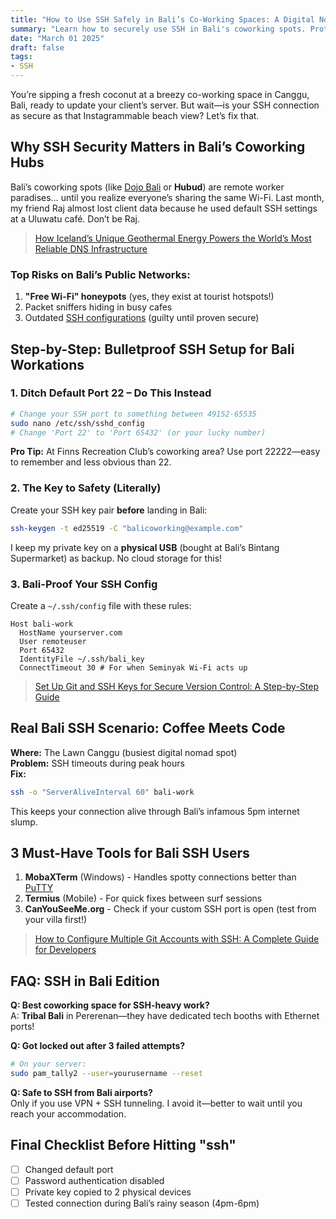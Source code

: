 ```yaml
---
title: "How to Use SSH Safely in Bali’s Co-Working Spaces: A Digital Nomad’s Guide"
summary: "Learn how to securely use SSH in Bali's coworking spots. Protect your data on public Wi-Fi with step-by-step tips for remote workers. No tech jargon"
date: "March 01 2025"
draft: false
tags:
- SSH
---
```


You’re sipping a fresh coconut at a breezy co-working space in Canggu, Bali, ready to update your client’s server. But wait—is your SSH connection as secure as that Instagrammable beach view? Let’s fix that.

## Why SSH Security Matters in Bali’s Coworking Hubs
Bali’s coworking spots (like [Dojo Bali](https://dojobali.org/) or **Hubud**) are remote worker paradises… until you realize everyone’s sharing the same Wi-Fi. Last month, my friend Raj almost lost client data because he used default SSH settings at a Uluwatu café. Don’t be Raj.

> [How Iceland’s Unique Geothermal Energy Powers the World’s Most Reliable DNS Infrastructure](https://exonoob.in/blog/icelands-unique-geothermal-energy-powers-the-worlds-most-reliable-dns-infrastructure/)

### Top Risks on Bali’s Public Networks:
1. **"Free Wi-Fi" honeypots** (yes, they exist at tourist hotspots!)
2. Packet sniffers hiding in busy cafes
3. Outdated [SSH configurations](https://exonoob.in/blog/ssh-for-beginners/) (guilty until proven secure)

## Step-by-Step: Bulletproof SSH Setup for Bali Workations

### 1. Ditch Default Port 22 – Do This Instead
```bash
# Change your SSH port to something between 49152-65535
sudo nano /etc/ssh/sshd_config
# Change 'Port 22' to 'Port 65432' (or your lucky number)
```

**Pro Tip:** At Finns Recreation Club’s coworking area? Use port 22222—easy to remember and less obvious than 22.

### 2. The Key to Safety (Literally)
Create your SSH key pair **before** landing in Bali:
```bash
ssh-keygen -t ed25519 -C "balicoworking@example.com"
```

I keep my private key on a **physical USB** (bought at Bali’s Bintang Supermarket) as backup. No cloud storage for this!

### 3. Bali-Proof Your SSH Config
Create a `~/.ssh/config` file with these rules:
```
Host bali-work
  HostName yourserver.com
  User remoteuser
  Port 65432
  IdentityFile ~/.ssh/bali_key
  ConnectTimeout 30 # For when Seminyak Wi-Fi acts up
```

> [Set Up Git and SSH Keys for Secure Version Control: A Step-by-Step Guide](https://exonoob.in/blog/set-up-git-and-ssh-keys-for-secure-version-control/)

## Real Bali SSH Scenario: Coffee Meets Code

**Where:** The Lawn Canggu (busiest digital nomad spot)  
**Problem:** SSH timeouts during peak hours  
**Fix:** 
```bash
ssh -o "ServerAliveInterval 60" bali-work
```
This keeps your connection alive through Bali’s infamous 5pm internet slump.

## 3 Must-Have Tools for Bali SSH Users
1. **MobaXTerm** (Windows) - Handles spotty connections better than [PuTTY](https://www.putty.org/)
2. **Termius** (Mobile) - For quick fixes between surf sessions
3. **CanYouSeeMe.org** - Check if your custom SSH port is open (test from your villa first!)


> [How to Configure Multiple Git Accounts with SSH: A Complete Guide for Developers](https://exonoob.in/blog/configure-multiple-git-accounts-ssh/)

## FAQ: SSH in Bali Edition

**Q: Best coworking space for SSH-heavy work?**  
A: **Tribal Bali** in Pererenan—they have dedicated tech booths with Ethernet ports!

**Q: Got locked out after 3 failed attempts?**  
```bash
# On your server:
sudo pam_tally2 --user=yourusername --reset
```

**Q: Safe to SSH from Bali airports?**  
Only if you use VPN + SSH tunneling. I avoid it—better to wait until you reach your accommodation.

## Final Checklist Before Hitting "ssh"
- [ ] Changed default port
- [ ] Password authentication disabled
- [ ] Private key copied to 2 physical devices
- [ ] Tested connection during Bali’s rainy season (4pm-6pm)